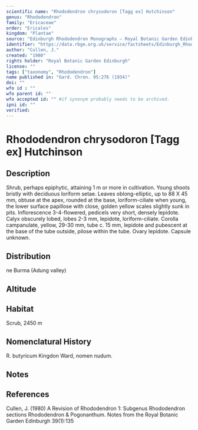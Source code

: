 ```yaml
---
scientific name: "Rhododendron chrysodoron [Tagg ex] Hutchinson"
genus: "Rhododendron"
family: "Ericaceae"
order: "Ericales"
kingdom: "Plantae"
source: "Edinburgh Rhododendron Monographs – Royal Botanic Garden Edinburgh"
identifier: "https://data.rbge.org.uk/service/factsheets/Edinburgh_Rhododendron_Monographs.xhtml"
author: "Cullen, J."
created: "1980"
rights holder: "Royal Botanic Garden Edinburgh"
license: ""
tags: ["taxonomy", "Rhododendron"]
name published in: "Gard. Chron. 95:276 (1934)"
doi: ""
wfo id : ""
wfo parent id: ""
wfo accepted id: "" #if synonym probably needs to be archived.                      
ipni id: ""
verified:
---
```


                       

# Rhododendron chrysodoron [Tagg ex] Hutchinson

## Description
Shrub, perhaps epiphytic, attaining 1 m or more in cultivation. Young shoots bristly with deciduous loriform setae. Leaves oblong-elliptic, up to 88 X 45 mm, obtuse at the apex, rounded at the base, loriform-ciliate when young, the lower surface papillose with close, golden yellow scales slightly sunk in pits. Inflorescence 3-4-fIowered, pedicels very short, densely lepidote. Calyx obscurely lobed, lobes 2-3 mm, lepidote, loriform-ciliate. Corolla campanulate, yellow, 29-30 mm, tube c. 15 mm, lepidote and pubescent at the base of the tube outside, pilose within the tube. Ovary lepidote. Capsule unknown.

## Distribution
ne Burma (Adung valley)

## Altitude


## Habitat
Scrub, 2450 m

## Nomenclatural History
R. butyricum Kingdon Ward, nomen nudum.
                       
## Notes


## References

Cullen, J. (1980) A Revision of Rhododendron 1: Subgenus Rhododendron sections Rhododendron & Pogonanthum. Notes from the Royal Botanic Garden Edinburgh 39(1):135
